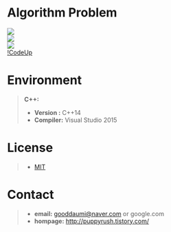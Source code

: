 # Algorithm Problem
[![](https://d2gd6pc034wcta.cloudfront.net/images/logo.png)](https://www.acmicpc.net/user/cks1023)<br>
[![](https://code.google.com/codejam/assets/codejam-logo-300x76.png)](https://code.google.com/codejam/)<br>
[![](http://cfile9.uf.tistory.com/image/276AA6355689ED6928BC71)](https://algospot.com/user/profile/30469)<br>
[!CodeUp](http://www.codeup.kr/JudgeOnline/userinfo.php?user=cks1023)<br>


# Environment
> **C++:**
> - **Version :** C++14
> - **Compiler:** Visual Studio 2015


# License
> - [MIT](LICENSE)


# Contact
> - **email:** gooddaumi@naver.com or google.com
> - **hompage:** http://puppyrush.tistory.com/